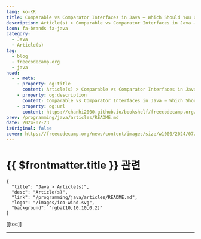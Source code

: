 ```yaml
---
lang: ko-KR
title: Comparable vs Comparator Interfaces in Java – Which Should You Use and When?
description: Article(s) > Comparable vs Comparator Interfaces in Java – Which Should You Use and When?
icon: fa-brands fa-java
category: 
  - Java
  - Article(s)
tag: 
  - blog
  - freecodecamp.org
  - java
head:
  - - meta:
    - property: og:title
      content: Article(s) > Comparable vs Comparator Interfaces in Java – Which Should You Use and When?
    - property: og:description
      content: Comparable vs Comparator Interfaces in Java – Which Should You Use and When?
    - property: og:url
      content: https://chanhi2000.github.io/bookshelf/freecodecamp.org/comparable-vs-comparator-explained-in-java.html
prev: /programming/java/articles/README.md
date: 2024-07-23
isOriginal: false
cover: https://freecodecamp.org/news/content/images/size/w1000/2024/07/comparable-comparator.png
---
```


# {{ $frontmatter.title }} 관련

```component VPCard
{
  "title": "Java > Article(s)",
  "desc": "Article(s)",
  "link": "/programming/java/articles/README.md",
  "logo": "/images/ico-wind.svg",
  "background": "rgba(10,10,10,0.2)"
}
```

[[toc]]

---

<SiteInfo
  name="Comparable vs Comparator Interfaces in Java – Which Should You Use and When?"
  desc="Sorting is a fundamental operation in programming, essential for organizing data in a specific order. In Java, built-in sorting methods provide efficient ways to sort primitive data types and arrays, making it easy to manage and manipulate collections of data. For instance, you can quickly sort an array of integers..."
  url="https://freecodecamp.org/news/comparable-vs-comparator-explained-in-java/"
  logo="https://cdn.freecodecamp.org/universal/favicons/favicon.ico"
  preview="https://freecodecamp.org/news/content/images/size/w1000/2024/07/comparable-comparator.png"/>

<!-- TODO: 작성 -->

